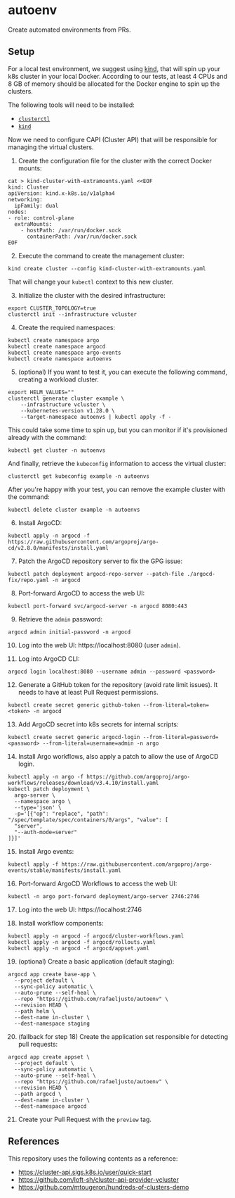 # autoenv

Create automated environments from PRs.

## Setup

For a local test environment, we suggest using
[kind](https://kind.sigs.k8s.io/), that will spin up your k8s cluster in your
local Docker. According to our tests, at least 4 CPUs and 8 GB of memory should
be allocated for the Docker engine to spin up the clusters.

The following tools will need to be installed:
* [`clusterctl`](https://cluster-api.sigs.k8s.io/user/quick-start#install-clusterctl)
* [`kind`](https://kind.sigs.k8s.io/#installation-and-usage)

Now we need to configure CAPI (Cluster API) that will be responsible for
managing the virtual clusters.

1. Create the configuration file for the cluster with the correct Docker mounts:

```shell
cat > kind-cluster-with-extramounts.yaml <<EOF
kind: Cluster
apiVersion: kind.x-k8s.io/v1alpha4
networking:
  ipFamily: dual
nodes:
- role: control-plane
  extraMounts:
    - hostPath: /var/run/docker.sock
      containerPath: /var/run/docker.sock
EOF
```

2. Execute the command to create the management cluster:

```shell
kind create cluster --config kind-cluster-with-extramounts.yaml
```

That will change your `kubectl` context to this new cluster.

3. Initialize the cluster with the desired infrastructure:

```shell
export CLUSTER_TOPOLOGY=true
clusterctl init --infrastructure vcluster
```

4. Create the required namespaces:
```shell
kubectl create namespace argo
kubectl create namespace argocd
kubectl create namespace argo-events
kubectl create namespace autoenvs
```

5. (optional) If you want to test it, you can execute the following command,
creating a workload cluster.

```shell
export HELM_VALUES=""
clusterctl generate cluster example \
    --infrastructure vcluster \
    --kubernetes-version v1.28.0 \
    --target-namespace autoenvs | kubectl apply -f -
```

This could take some time to spin up, but you can monitor if it's provisioned
already with the command:

```shell
kubectl get cluster -n autoenvs
```

And finally, retrieve the `kubeconfig` information to access the virtual
cluster:

```shell
clusterctl get kubeconfig example -n autoenvs
```

After you're happy with your test, you can remove the example cluster with the
command:

```shell
kubectl delete cluster example -n autoenvs
```

6. Install ArgoCD:
```shell
kubectl apply -n argocd -f https://raw.githubusercontent.com/argoproj/argo-cd/v2.8.0/manifests/install.yaml
```

7. Patch the ArgoCD repository server to fix the GPG issue:
```shell
kubectl patch deployment argocd-repo-server --patch-file ./argocd-fix/repo.yaml -n argocd
```

8. Port-forward ArgoCD to access the web UI:
```shell
kubectl port-forward svc/argocd-server -n argocd 8080:443
```

9. Retrieve the `admin` password:
```shell
argocd admin initial-password -n argocd
```

10. Log into the web UI: https://localhost:8080 (user `admin`).

11. Log into ArgoCD CLI:
```shell
argocd login localhost:8080 --username admin --password <password>
```

12. Generate a GitHub token for the repository (avoid rate limit issues). It
    needs to have at least Pull Request permissions.
```shell
kubectl create secret generic github-token --from-literal=token=<token> -n argocd
```

13. Add ArgoCD secret into k8s secrets for internal scripts:
```shell
kubectl create secret generic argocd-login --from-literal=password=<password> --from-literal=username=admin -n argo
```

14. Install Argo workflows, also apply a patch to allow the use of ArgoCD login.
```shell
kubectl apply -n argo -f https://github.com/argoproj/argo-workflows/releases/download/v3.4.10/install.yaml
kubectl patch deployment \
  argo-server \
  --namespace argo \
  --type='json' \
  -p='[{"op": "replace", "path": "/spec/template/spec/containers/0/args", "value": [
  "server",
  "--auth-mode=server"
]}]'
```

15. Install Argo events:
```shell
kubectl apply -f https://raw.githubusercontent.com/argoproj/argo-events/stable/manifests/install.yaml
```

16. Port-forward ArgoCD Workflows to access the web UI:
```shell
kubectl -n argo port-forward deployment/argo-server 2746:2746
```

17. Log into the web UI: https://localhost:2746

18. Install workflow components:
```shell
kubectl apply -n argocd -f argocd/cluster-workflows.yaml
kubectl apply -n argocd -f argocd/rollouts.yaml
kubectl apply -n argocd -f argocd/appset.yaml
```

19. (optional) Create a basic application (default staging):
```shell
argocd app create base-app \
  --project default \
  --sync-policy automatic \
  --auto-prune --self-heal \
  --repo "https://github.com/rafaeljusto/autoenv" \
  --revision HEAD \
  --path helm \
  --dest-name in-cluster \
  --dest-namespace staging
```

20. (fallback for step 18) Create the application set responsible for detecting
    pull requests:
```shell
argocd app create appset \
  --project default \
  --sync-policy automatic \
  --auto-prune --self-heal \
  --repo "https://github.com/rafaeljusto/autoenv" \
  --revision HEAD \
  --path argocd \
  --dest-name in-cluster \
  --dest-namespace argocd
```

21. Create your Pull Request with the `preview` tag.

## References

This repository uses the following contents as a reference:
* https://cluster-api.sigs.k8s.io/user/quick-start
* https://github.com/loft-sh/cluster-api-provider-vcluster
* https://github.com/mtougeron/hundreds-of-clusters-demo